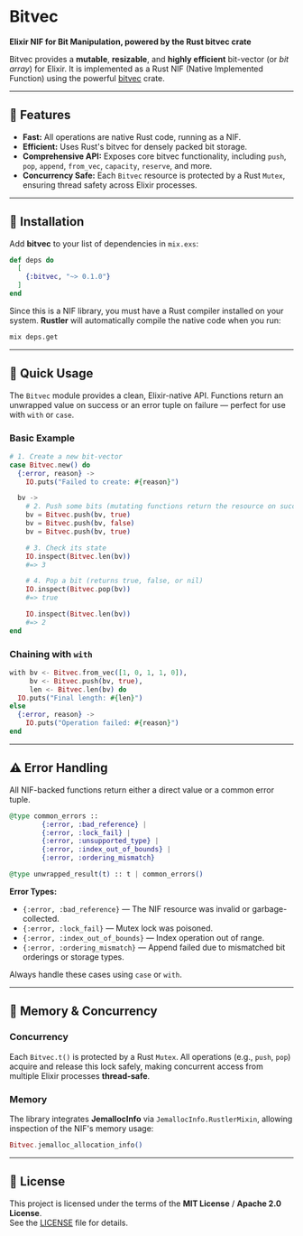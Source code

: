 # Bitvec

**Elixir NIF for Bit Manipulation, powered by the Rust bitvec crate**

Bitvec provides a **mutable**, **resizable**, and **highly efficient** bit-vector (or _bit array_) for Elixir. It is implemented as a Rust NIF (Native Implemented Function) using the powerful [bitvec](https://docs.rs/bitvec) crate.

---

## 🚀 Features

- **Fast:** All operations are native Rust code, running as a NIF.
- **Efficient:** Uses Rust's bitvec for densely packed bit storage.
- **Comprehensive API:** Exposes core bitvec functionality, including `push`, `pop`, `append`, `from_vec`, `capacity`, `reserve`, and more.
- **Concurrency Safe:** Each `Bitvec` resource is protected by a Rust `Mutex`, ensuring thread safety across Elixir processes.

---

## 💾 Installation

Add **bitvec** to your list of dependencies in `mix.exs`:

```elixir
def deps do
  [
    {:bitvec, "~> 0.1.0"}
  ]
end
```

Since this is a NIF library, you must have a Rust compiler installed on your system. **Rustler** will automatically compile the native code when you run:

```bash
mix deps.get
```

---

## 🏃 Quick Usage

The `Bitvec` module provides a clean, Elixir-native API. Functions return an unwrapped value on success or an error tuple on failure — perfect for use with `with` or `case`.

### Basic Example

```elixir
# 1. Create a new bit-vector
case Bitvec.new() do
  {:error, reason} ->
    IO.puts("Failed to create: #{reason}")

  bv ->
    # 2. Push some bits (mutating functions return the resource on success)
    bv = Bitvec.push(bv, true)
    bv = Bitvec.push(bv, false)
    bv = Bitvec.push(bv, true)

    # 3. Check its state
    IO.inspect(Bitvec.len(bv))
    #=> 3

    # 4. Pop a bit (returns true, false, or nil)
    IO.inspect(Bitvec.pop(bv))
    #=> true

    IO.inspect(Bitvec.len(bv))
    #=> 2
end
```

### Chaining with `with`

```elixir
with bv <- Bitvec.from_vec([1, 0, 1, 1, 0]),
     bv <- Bitvec.push(bv, true),
     len <- Bitvec.len(bv) do
  IO.puts("Final length: #{len}")
else
  {:error, reason} ->
    IO.puts("Operation failed: #{reason}")
end
```

---

## ⚠️ Error Handling

All NIF-backed functions return either a direct value or a common error tuple.

```elixir
@type common_errors ::
        {:error, :bad_reference} |
        {:error, :lock_fail} |
        {:error, :unsupported_type} |
        {:error, :index_out_of_bounds} |
        {:error, :ordering_mismatch}

@type unwrapped_result(t) :: t | common_errors()
```

**Error Types:**

- `{:error, :bad_reference}` — The NIF resource was invalid or garbage-collected.
- `{:error, :lock_fail}` — Mutex lock was poisoned.
- `{:error, :index_out_of_bounds}` — Index operation out of range.
- `{:error, :ordering_mismatch}` — Append failed due to mismatched bit orderings or storage types.

Always handle these cases using `case` or `with`.

---

## 🧠 Memory & Concurrency

### Concurrency

Each `Bitvec.t()` is protected by a Rust `Mutex`. All operations (e.g., `push`, `pop`) acquire and release this lock safely, making concurrent access from multiple Elixir processes **thread-safe**.

### Memory

The library integrates **JemallocInfo** via `JemallocInfo.RustlerMixin`, allowing inspection of the NIF's memory usage:

```elixir
Bitvec.jemalloc_allocation_info()
```

---

## 📄 License

This project is licensed under the terms of the **MIT License** / **Apache 2.0 License**.  
See the [LICENSE](./LICENSE) file for details.
